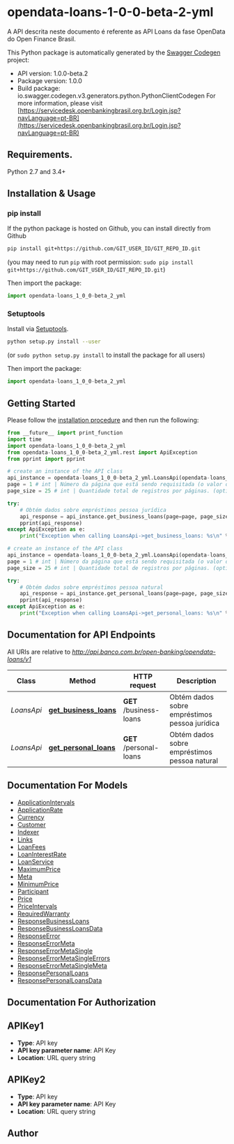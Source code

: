 # opendata-loans-1-0-0-beta-2-yml
A API descrita neste documento é referente as API Loans da fase OpenData do Open Finance Brasil.

This Python package is automatically generated by the [Swagger Codegen](https://github.com/swagger-api/swagger-codegen) project:

- API version: 1.0.0-beta.2
- Package version: 1.0.0
- Build package: io.swagger.codegen.v3.generators.python.PythonClientCodegen
For more information, please visit [https://servicedesk.openbankingbrasil.org.br/Login.jsp?navLanguage=pt-BR](https://servicedesk.openbankingbrasil.org.br/Login.jsp?navLanguage=pt-BR)

## Requirements.

Python 2.7 and 3.4+

## Installation & Usage
### pip install

If the python package is hosted on Github, you can install directly from Github

```sh
pip install git+https://github.com/GIT_USER_ID/GIT_REPO_ID.git
```
(you may need to run `pip` with root permission: `sudo pip install git+https://github.com/GIT_USER_ID/GIT_REPO_ID.git`)

Then import the package:
```python
import opendata-loans_1_0_0-beta_2_yml 
```

### Setuptools

Install via [Setuptools](http://pypi.python.org/pypi/setuptools).

```sh
python setup.py install --user
```
(or `sudo python setup.py install` to install the package for all users)

Then import the package:
```python
import opendata-loans_1_0_0-beta_2_yml
```

## Getting Started

Please follow the [installation procedure](#installation--usage) and then run the following:

```python
from __future__ import print_function
import time
import opendata-loans_1_0_0-beta_2_yml
from opendata-loans_1_0_0-beta_2_yml.rest import ApiException
from pprint import pprint

# create an instance of the API class
api_instance = opendata-loans_1_0_0-beta_2_yml.LoansApi(opendata-loans_1_0_0-beta_2_yml.ApiClient(configuration))
page = 1 # int | Número da página que está sendo requisitada (o valor da primeira página é 1). (optional) (default to 1)
page_size = 25 # int | Quantidade total de registros por páginas. (optional) (default to 25)

try:
    # Obtém dados sobre empréstimos pessoa jurídica
    api_response = api_instance.get_business_loans(page=page, page_size=page_size)
    pprint(api_response)
except ApiException as e:
    print("Exception when calling LoansApi->get_business_loans: %s\n" % e)

# create an instance of the API class
api_instance = opendata-loans_1_0_0-beta_2_yml.LoansApi(opendata-loans_1_0_0-beta_2_yml.ApiClient(configuration))
page = 1 # int | Número da página que está sendo requisitada (o valor da primeira página é 1). (optional) (default to 1)
page_size = 25 # int | Quantidade total de registros por páginas. (optional) (default to 25)

try:
    # Obtém dados sobre empréstimos pessoa natural
    api_response = api_instance.get_personal_loans(page=page, page_size=page_size)
    pprint(api_response)
except ApiException as e:
    print("Exception when calling LoansApi->get_personal_loans: %s\n" % e)
```

## Documentation for API Endpoints

All URIs are relative to *http://api.banco.com.br/open-banking/opendata-loans/v1*

Class | Method | HTTP request | Description
------------ | ------------- | ------------- | -------------
*LoansApi* | [**get_business_loans**](docs/LoansApi.md#get_business_loans) | **GET** /business-loans | Obtém dados sobre empréstimos pessoa jurídica
*LoansApi* | [**get_personal_loans**](docs/LoansApi.md#get_personal_loans) | **GET** /personal-loans | Obtém dados sobre empréstimos pessoa natural

## Documentation For Models

 - [ApplicationIntervals](docs/ApplicationIntervals.md)
 - [ApplicationRate](docs/ApplicationRate.md)
 - [Currency](docs/Currency.md)
 - [Customer](docs/Customer.md)
 - [Indexer](docs/Indexer.md)
 - [Links](docs/Links.md)
 - [LoanFees](docs/LoanFees.md)
 - [LoanInterestRate](docs/LoanInterestRate.md)
 - [LoanService](docs/LoanService.md)
 - [MaximumPrice](docs/MaximumPrice.md)
 - [Meta](docs/Meta.md)
 - [MinimumPrice](docs/MinimumPrice.md)
 - [Participant](docs/Participant.md)
 - [Price](docs/Price.md)
 - [PriceIntervals](docs/PriceIntervals.md)
 - [RequiredWarranty](docs/RequiredWarranty.md)
 - [ResponseBusinessLoans](docs/ResponseBusinessLoans.md)
 - [ResponseBusinessLoansData](docs/ResponseBusinessLoansData.md)
 - [ResponseError](docs/ResponseError.md)
 - [ResponseErrorMeta](docs/ResponseErrorMeta.md)
 - [ResponseErrorMetaSingle](docs/ResponseErrorMetaSingle.md)
 - [ResponseErrorMetaSingleErrors](docs/ResponseErrorMetaSingleErrors.md)
 - [ResponseErrorMetaSingleMeta](docs/ResponseErrorMetaSingleMeta.md)
 - [ResponsePersonalLoans](docs/ResponsePersonalLoans.md)
 - [ResponsePersonalLoansData](docs/ResponsePersonalLoansData.md)

## Documentation For Authorization


## APIKey1

- **Type**: API key
- **API key parameter name**: API Key
- **Location**: URL query string

## APIKey2

- **Type**: API key
- **API key parameter name**: API Key
- **Location**: URL query string


## Author



